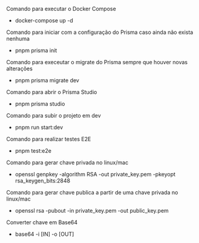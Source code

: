 Comando para executar o Docker Compose

- docker-compose up -d

Comando para iniciar com a configuração do Prisma caso ainda não exista nenhuma

- pnpm prisma init

Comando para execeutar o migrate do Prisma sempre que houver novas alterações

- pnpm prisma migrate dev

Comando para abrir o Prisma Studio

- pnpm prisma studio

Comando para subir o projeto em dev

- pnpm run start:dev

Comando para realizar testes E2E

- pnpm test:e2e

Comando para gerar chave privada no linux/mac

- openssl genpkey -algorithm RSA -out private_key.pem -pkeyopt rsa_keygen_bits:2848

Comando para gerar chave publica a partir de uma chave privada no linux/mac

- openssl rsa -pubout -in private_key.pem -out public_key.pem

Converter chave em Base64

- base64 -i [IN] -o [OUT]
